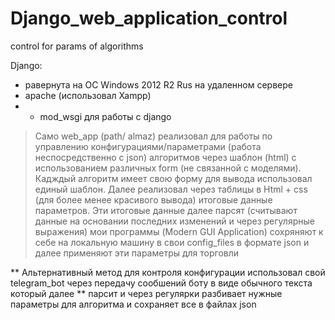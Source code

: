 # Django_web_application_control
control for params of algorithms

Django:
* равернута на ОС Windows 2012 R2 Rus на удаленном сервере
* apache (использовал Xampp)
* + mod_wsgi для работы с django


> Само web_app  (path/ almaz) реализовал для работы по управлению конфигурациями/параметрами (работа неспосредственно с json) алгоритмов
> через шаблон (html) с использованием различных form (не связанной с моделями). Кадждый алгоритм имеет свою форму для вывода использовал единый шаблон.
> Далее реализовал через таблицы в Html + css (для более менее красивого вывода) итоговые данные параметров.
> Эти итоговые данные далее парсят (считывают данные на основании последних изменений и через регулярные выражения) мои программы (Modern GUI Application)
> сохряняют к себе на локальную машину в свои config_files в формате json и далее применяют эти параметры для торговли


** Альтернативный метод для контроля конфигурации использовал свой telegram_bot через передачу сообшений боту в виде обычного текста который далее
** парсит и через регулярки разбивает нужные параметры для алгоритма и сохраняет все в файлах json

